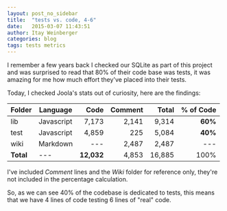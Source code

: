 ```yaml
---
layout: post_no_sidebar
title:  "tests vs. code, 4-6"
date:   2015-03-07 11:43:51
author: Itay Weinberger
categories: blog
tags: tests metrics
---
```


I remember a few years back I checked our SQLite as part of this project and was surprised to read that 80% of their code base was tests, it was amazing for me how much effort they've placed into their tests.

Today, I checked Joola's stats out of curiosity, here are the findings:

| Folder | Language | Code | Comment | Total | % of Code |
|--------|----------|------:|---------:|-------:|-----:|
| lib | Javascript | 7,173 | 2,141 | 9,314 | **60%** | 
| test | Javascript | 4,859 | 225 | 5,084 | **40%** |
| wiki | Markdown | --- | 2,487 | 2,487 | --- |
| **Total** | --- | **12,032** | 4,853 | 16,885 | 100% | 

>
I've included *Comment* lines and the *Wiki* folder for reference only, they're not included in the percentage calculation.

So, as we can see 40% of the codebase is dedicated to tests, this means that we have 4 lines of code testing 6 lines of "real" code.